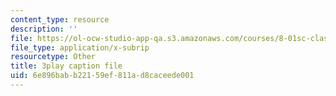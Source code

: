 ```yaml
---
content_type: resource
description: ''
file: https://ol-ocw-studio-app-qa.s3.amazonaws.com/courses/8-01sc-classical-mechanics-fall-2016/6e896babb22159ef811ad8caceede001_ol1COj0LACs.vtt
file_type: application/x-subrip
resourcetype: Other
title: 3play caption file
uid: 6e896bab-b221-59ef-811a-d8caceede001
---
```

